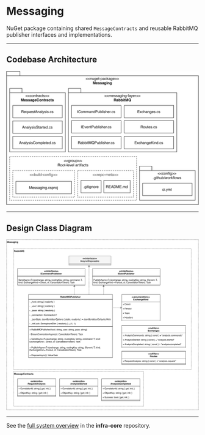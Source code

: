 # Messaging
NuGet package containing shared `MessageContracts` and reusable RabbitMQ publisher interfaces and implementations.

---

## Codebase Architecture

![Codebase Architecture](docs/images/messaging-codebase-architecture.jpg)

---

## Design Class Diagram

![Design Class Diagram](docs/images/messaging-dcd.jpg)

---

See the [full system overview](https://github.com/team-2-devs/infra-core) in the **infra-core** repository.